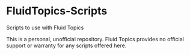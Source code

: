# FluidTopics-Scripts
Scripts to use with Fluid Topics

This is a personal, unofficial repository. Fluid Topics provides no official support or warranty for any scripts offered here.